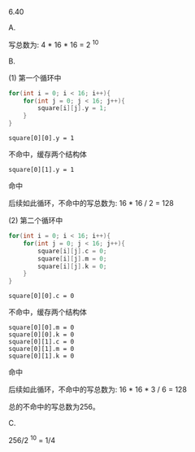 6.40

A.

写总数为: 4 * 16 * 16 = 2 <sup>10</sup>  

B.

(1) 第一个循环中

```c
for(int i = 0; i < 16; i++){
    for(int j = 0; j < 16; j++){
        square[i][j].y = 1;
    }
}
```

    square[0][0].y = 1

不命中，缓存两个结构体  

    square[0][1].y = 1

命中  

后续如此循环，不命中的写总数为: 16 * 16 / 2 = 128  

(2) 第二个循环中  

```c
for(int i = 0; i < 16; i++){
    for(int j = 0; j < 16; j++){
        square[i][j].c = 0;
        square[i][j].m = 0;
        square[i][j].k = 0;
    }
}
```

    square[0][0].c = 0

不命中，缓存两个结构体

    square[0][0].m = 0
    square[0][0].k = 0
    square[0][1].c = 0
    square[0][1].m = 0
    square[0][1].k = 0

命中  

后续如此循环，不命中的写总数为: 16 * 16 * 3 / 6 = 128  

总的不命中的写总数为256。  

C.

256/2 <sup>10</sup> = 1/4


